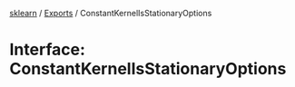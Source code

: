 [sklearn](../readme.md) / [Exports](../modules.md) / ConstantKernelIsStationaryOptions

# Interface: ConstantKernelIsStationaryOptions
